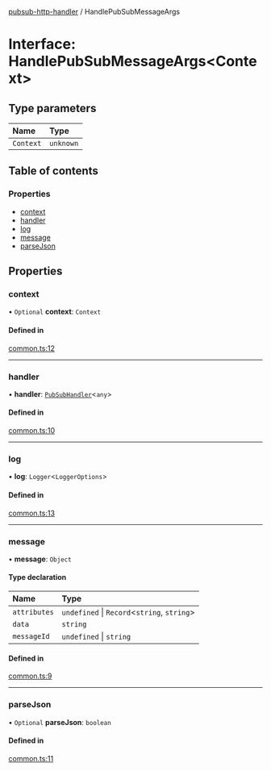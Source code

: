[pubsub-http-handler](../README.md) / HandlePubSubMessageArgs

# Interface: HandlePubSubMessageArgs<Context\>

## Type parameters

| Name | Type |
| :------ | :------ |
| `Context` | `unknown` |

## Table of contents

### Properties

- [context](HandlePubSubMessageArgs.md#context)
- [handler](HandlePubSubMessageArgs.md#handler)
- [log](HandlePubSubMessageArgs.md#log)
- [message](HandlePubSubMessageArgs.md#message)
- [parseJson](HandlePubSubMessageArgs.md#parsejson)

## Properties

### context

• `Optional` **context**: `Context`

#### Defined in

[common.ts:12](https://github.com/cobraz/pubsub-http-handler/blob/d14dfe1/src/common.ts#L12)

___

### handler

• **handler**: [`PubSubHandler`](../README.md#pubsubhandler)<`any`\>

#### Defined in

[common.ts:10](https://github.com/cobraz/pubsub-http-handler/blob/d14dfe1/src/common.ts#L10)

___

### log

• **log**: `Logger`<`LoggerOptions`\>

#### Defined in

[common.ts:13](https://github.com/cobraz/pubsub-http-handler/blob/d14dfe1/src/common.ts#L13)

___

### message

• **message**: `Object`

#### Type declaration

| Name | Type |
| :------ | :------ |
| `attributes` | `undefined` \| `Record`<`string`, `string`\> |
| `data` | `string` |
| `messageId` | `undefined` \| `string` |

#### Defined in

[common.ts:9](https://github.com/cobraz/pubsub-http-handler/blob/d14dfe1/src/common.ts#L9)

___

### parseJson

• `Optional` **parseJson**: `boolean`

#### Defined in

[common.ts:11](https://github.com/cobraz/pubsub-http-handler/blob/d14dfe1/src/common.ts#L11)
